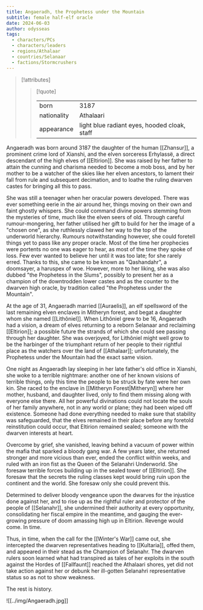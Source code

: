 ```yaml
---
title: Angaeradh, the Prophetess under the Mountain
subtitle: female half-elf oracle
date: 2024-06-03
author: odysseas
tags:
  - characters/PCs
  - characters/leaders
  - regions/Athalaar
  - countries/Selanaar
  - factions/Stormcrushers
---
```


> [!attributes]
> 
> > [!quote]
> >
> > | | |
> > | --- | --- |
> > | born | 3187 |
> > | nationality | Athalaari |
> > | appearance | light blue radiant eyes, hooded cloak, staff |

Angaeradh was born around 3187 the daughter of the human [[Zhansur]], a prominent crime lord of Xianshi, and the elven sorceress Erhylassë, a direct descendant of the high elves of [[Eltirion]]. She was raised by her father to attain the cunning and charisma needed to become a mob boss, and by her mother to be a watcher of the skies like her elven ancestors, to lament their fall from rule and subsequent decimation, and to loathe the ruling dwarven castes for bringing all this to pass.

She was still a teenager when her oracular powers developed. There was ever something eerie in the air around her, things moving on their own and faint ghostly whispers. She could command divine powers stemming from the mysteries of time, much like the elven seers of old. Through careful rumour-mongering, her father utilised her gift to build for her the image of a "chosen one", as she ruthlessly clawed her way to the top of the underworld hierarchy. Rumours notwithstanding however, she could foretell things yet to pass like any proper oracle.
Most of the time her prophecies were portents no one was eager to hear, as most of the time they spoke of loss. Few ever wanted to believe her until it was too late; for she rarely erred.
Thanks to this, she came to be known as "Qashandahr", a doomsayer, a haruspex of woe. However, more to her liking, she was also dubbed "the Prophetess in the Slums", possibly to present her as a champion of the downtrodden lower castes and as the counter to the dwarven high oracle, by tradition called "the Prophetess under the Mountain".

At the age of 31, Angaeradh married [[Auraelis]], an elf spellsword of the last remaining elven enclaves in Mitheryn forest, and begat a daughter whom she named [[Lithôniel]]. When Lithôniel grew to be 16, Angaeradh had a vision, a dream of elves returning to a reborn Selanaar and reclaiming [[Eltirion]]; a possible future the strands of which she could see passing through her daughter. She was overjoyed, for Lithôniel might well grow to be the harbinger of the triumphant return of her people to their rightful place as the watchers over the land of [[Athalaar]]; unfortunately, the Prophetess under the Mountain had the exact same vision.

One night as Angaeradh lay sleeping in her late father's old office in Xianshi, she woke to a terrible nightmare: another one of her known visions of terrible things, only this time the people to be struck by fate were her own kin. She raced to the enclave in [[Mitheryn Forest|Mitheryn]] where her mother, husband, and daughter lived, only to find them missing along with everyone else there. All her powerful divinations could not locate the souls of her family anywhere, not in any world or plane; they had been wiped off existence. Someone had done everything needed to make sure that stability was safeguarded, that the elves remained in their place before any foretold reinstitution could occur, that Eltirion remained sealed; someone with the dwarven interests at heart.

Overcome by grief, she vanished, leaving behind a vacuum of power within the mafia that sparked a bloody gang war. A few years later, she returned stronger and more vicious than ever, ended the conflict within weeks, and ruled with an iron fist as the Queen of the Selanahri Underworld.
She foresaw terrible forces building up in the sealed tower of [[Eltirion]]. She foresaw that the secrets the ruling classes kept would bring ruin upon the continent and the world. She foresaw only she could prevent this.

Determined to deliver bloody vengeance upon the dwarves for the injustice done against her, and to rise up as the rightful ruler and protector of the people of [[Selanahr]], she undermined their authority at every opportunity, consolidating her fiscal empire in the meantime, and gauging the ever-growing pressure of doom amassing high up in Eltirion. Revenge would come. In time.

Thus, in time, when the call for the [[Winter's War]] came out, she intercepted the dwarven representatives heading to [[Kultaria]], offed them, and appeared in their stead as the Champion of Selanahr. The dwarven rulers soon learned what had transpired as tales of her exploits in the south against the Hordes of [[Fallfaunt]] reached the Athalaari shores, yet did not take action against her or debunk her ill-gotten Selanahri representative status so as not to show weakness.

The rest is history.

![[../img/Angaeradh.jpg]]
